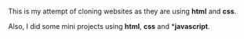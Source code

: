 This is my attempt of cloning websites as they are using **html** and **css**. 

Also, I did some mini projects using **html**, **css** and ***javascript**.


